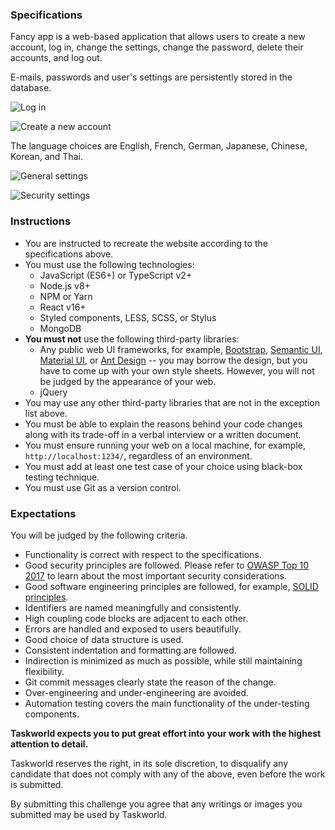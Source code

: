 ### Specifications

Fancy app is a web-based application that allows users to create a new account, log in, change the settings, change the password, delete their accounts, and log out.

E-mails, passwords and user's settings are persistently stored in the database.

![Log in](log-in.svg)

![Create a new account](new-account.svg)

The language choices are English, French, German, Japanese, Chinese, Korean, and Thai.

![General settings](general.svg)

![Security settings](security.svg)

### Instructions

- You are instructed to recreate the website according to the specifications above.
- You must use the following technologies:
  - JavaScript (ES6+) or TypeScript v2+
  - Node.js v8+
  - NPM or Yarn
  - React v16+
  - Styled components, LESS, SCSS, or Stylus
  - MongoDB
- **You must not** use the following third-party libraries:
  - Any public web UI frameworks, for example, [Bootstrap](http://getbootstrap.com/), [Semantic UI](http://semantic-ui.com/), [Material UI](https://material-ui.com/), or [Ant Design](https://ant.design/) -- you may borrow the design, but you have to come up with your own style sheets. However, you will not be judged by the appearance of your web.
  - jQuery
- You may use any other third-party libraries that are not in the exception list above.
- You must be able to explain the reasons behind your code changes along with its trade-off in a verbal interview or a written document.
- You must ensure running your web on a local machine, for example, `http://localhost:1234/`, regardless of an environment.
- You must add at least one test case of your choice using black-box testing technique.
- You must use Git as a version control.

### Expectations

You will be judged by the following criteria.
- Functionality is correct with respect to the specifications.
- Good security principles are followed. Please refer to [OWASP Top 10 2017](https://www.owasp.org/images/7/72/OWASP_Top_10-2017_%28en%29.pdf.pdf) to learn about the most important security considerations.
- Good software engineering principles are followed, for example, [SOLID principles](https://en.wikipedia.org/wiki/SOLID).
- Identifiers are named meaningfully and consistently.
- High coupling code blocks are adjacent to each other.
- Errors are handled and exposed to users beautifully.
- Good choice of data structure is used.
- Consistent indentation and formatting are followed.
- Indirection is minimized as much as possible, while still maintaining flexibility.
- Git commit messages clearly state the reason of the change.
- Over-engineering and under-engineering are avoided.
- Automation testing covers the main functionality of the under-testing components.

**Taskworld expects you to put great effort into your work with the highest attention to detail.**

Taskworld reserves the right, in its sole discretion, to disqualify any candidate that does not comply with any of the above, even before the work is submitted.

By submitting this challenge you agree that any writings or images you submitted may be used by Taskworld.
